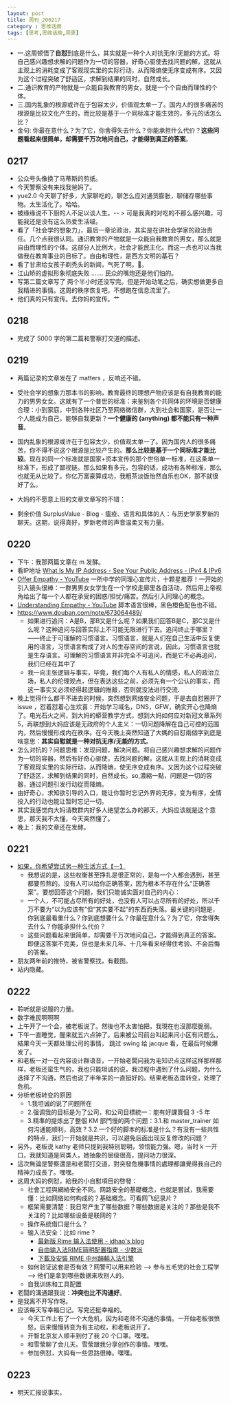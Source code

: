 ```yaml
---
layout: post
title: 周刊_200217
category : 思维话痨
tags: [思考,思维话痨,周更]
---
```


- 一.这周顿悟了**自怼**到底是什么，其实就是一种个人对抗无序/无能的方式。将自己感兴趣想求解的问题作为一切的容器，好奇心驱使去找问题的解，这就从主观上的消耗变成了客观现实里的实际行动，从而降熵使无序变成有序。又因为这个过程突破了舒适区，求解到结果的同时，自然成长。
- 二.通识教育的产物就是一众能自我教育的男女，就是一个个自由而理性的个体。
- 三.国内乱象的根源或许在于包容太少，价值观太单一了。国内人的很多痛苦的根源是比较文化产生的，而比较是基于一个同标准才能生效的，多元的话怎么比？
- 金句: 你最在意什么？为了它，你舍得失去什么？你能承担什么代价？**这些问题看起来很简单，却需要千万次地问自己，才能得到真正的答案**。

## 0217
  - 公众号头像换了马蒂斯的剪纸。
  - 今天警察没有来找我爸妈了。
  - yue2.0 今天聊了好多，大家聊吃的，聊怎么应对通货膨胀，聊储存哪些事物。太生活化了。哈哈。
  - 被缘缘说不下厨的人不足以谈人生。-- > 可是我真的对吃的不那么感兴趣，可能我还是没有这么热爱生活啵。
  - 看了「社会学的想象力」，最后一章论政治，其实是在讲社会学家的政治责任。几个点我很认同。通识教育的产物就是一众能自我教育的男女，那么就是自由而理性的个体。这部分人比例大，社会才能民主化。而这一点也可以当我做我在教育事业的目标了。自由和理性，是西方文明的基石？
  - 看了甘肃给女孩子剃秃头的新闻，气死了啊。😤。
  - 江山矫的虚拟形象彻底失败 ....... 民众的嘴炮还是他们怕的。
  - 写第二篇文章写了 两个半小时还没写完。但是开始动笔之后，确实想做更多自我精进的事情。这周的秩序恢复吧，不想跑在信息流里了。
  - 他们真的只有宣传。去你妈的宣传。艹
  
## 0218
  - 完成了 5000 字的第二篇和警察打交道的描述。
  
## 0219
  - 两篇记录的文章发在了 matters ，反响还不错。
  - 受社会学的想象力那本书的影响，教育最终的理想产物应该是有自我教育的能力的男男女女。这就有了一个普世的标准：来鉴别各个共同体的环境是否健康合理：小到家庭，中到各种社区乃至网络微信群，大到社会和国家，是否让一个人能成为自己，能够自我更新？**一个健康的 (anything) 都不能只有一种声音**。
  - 国内乱象的根源或许在于包容太少，价值观太单一了。因为国内人的很多痛苦，你不得不说这个根源是比较产生的。**那么比较是基于一个同标准才能比较**。现在的同一个标准就是国家+资本宣传的那个世俗单一标准，在这条单一标准下，形成了鄙视链。那么如果有多元，包容的话，成功有各种标准，那么也就无从比较了。你亿万富豪算成功，我粗茶淡饭怡然自乐也OK，那不就很好了么。 
  - 大妈的不愿意上班的文章文章写的不错：

  - 剩余价值 SurplusValue - Blog - 瘟疫、语言和具体的人：与历史学家罗新的聊天。这期，说得真好，罗新老师的声音温柔又有力量。
  
## 0220
  - 下午：我那两篇文章在 m 发酵。
  - 看IP地址 [What Is My IP Address - See Your Public Address - IPv4 & IPv6](https://whatismyipaddress.com/)
  - [Offer Empathy - YouTube](https://www.youtube.com/watch?v=fFqIZP4Yb64) 一所中学的同理心宣传片，十颗星推荐！一开始的引入镜头很棒：一群男男女女学生在一个学校走廊里各自活动，然后用上帝视角给出了每一个人都在承受的困惑/担忧/痛苦。然后引入同理心的概念。
  - [Understanding Empathy - YouTube](https://www.youtube.com/watch?v=vAJ6jDoePyY) 脚本语言很棒，黑色橙色配色也不错。
  - https://www.douban.com/note/673064489/
    - 如果进行追问：A是B，那B又是什么呢？如果我们回答B是C，那C又是什么呢？这种追问与回答实际上不可能无限进行下去。追问终止于哪里？——终止于可理解的习惯语言。习惯语言，就是人们在自己生活中反复使用的语言，习惯语言构成了对人的生存空间的言说，因此，习惯语言也就是生存语言。可理解的习惯语言并非完全不可追问，而是它不必再追问，我们已经在其中了
    - 我一向主张逻辑与事实，毕竟，我们每个人有私人的情感，私人的政治立场，私人的伦理观点，但在表达这些之前，必须先有一个公认的事实，而这一事实又必须经得起逻辑的推敲，否则就没法进行交流.
  - 晚上觉得什么都干不进去的时候，突然想到网络安全问题，于是去自怼圈开了 issue ，怼着怼着心生欢喜：开始学习域名，DNS，GFW，确实开心也降熵了。电光石火之间，到大妈的蟒营教学方式，想到大妈如何应对新冠文章系列5，再联想到大妈应该是无政府的个人主义：一切问题降解在自己可控的范围内，然后慢慢形成内在秩序。在今天晚上突然知道了大媽的自怼兩個字到底是啥意思：**其实自懟就是一种对抗无序/无能的方式**。
  - 怎么对抗的？问题思维：发现问题，解决问题。将自己感兴趣想求解的问题作为一切的容器，然后有好奇心驱使，去找问题的解，这就从主观上的消耗变成了客观现实里的实际行动，从而降熵，使无序变成有序。又因为这个过程突破了舒适区，求解到结果的同时，自然成长。so,濃縮一點，问题是一切的容器，通过问题引发行动從而降熵。 
  - 由好奇心，求知欲引导的入口，能让你暂时忘记外界的无序，变为有序，全情投入的行动也能让暂时忘记一切。
  - 其实我感觉向大妈请教群内好多人绝望怎么办的那天，大妈应该就是这个意思，那天我不太懂，今天突然懂了。
  - 晚上：我的文章还在发酵。
  
## 0221
  - [如果，你希望尝试另一种生活方式【一】](https://mp.weixin.qq.com/s/VV-azGIh64QZsYerABBXPg) 
    - 我想说的是，这些权衡甚至挣扎是很正常的，是每一个人都会遇到，甚至都要煎熬的。没有人可以给你正确答案，因为根本不存在什么“正确答案”。要想回答这个问题，我们只能诚实面对自己的内心：
    - 一个人，不可能占尽所有的好处，也没有人可以占尽所有的好处，所以千万不要为“以为应该有”但“其实要不起”的东西而失落。最关键的问题是，你到底最看重什么？你到底想要什么？你最在意什么？为了它，你舍得失去什么？你能承担什么代价？
    - 这些问题看起来很简单，却需要千万次地问自己，才能得到真正的答案。即便这答案不完美，但也是未来几年、十几年看来经得住考验、不会后悔的答案。
  - 朋友两年前的推特，被省警察找，有截图。
  - 站内隐藏。
  
## 0222
  - 聆听就是说服的力量。
  - 数字难民啊啊啊
  - 上午开了一个会，被老板说了。然後也不太害怕把，我現在也沒那麼脆弱。
  - 下午一直睡觉，醒来就五六点钟了。后来被公司前台叫起来问小区有问题么，結果今天一天都处理公司的事情， 跳过 swing 给 jacque 看，在最后时候爆发了。
  - 和老板一对一在内容设计群语音，一开始老闆问我为毛知识点这样这样那样那样，老板还蛮生气的，我也只能坦诚的说，我过程中遇到了什么问题，为什么选择了不沟通，然后也说了半年呆的一直挺好的。结果老板态度转变，处理了危机。
  - 分析老板转变的原因 
     - 1.我坦诚的说了问题所在 
     - 2.强调我的目标是为了公司，和公司目標統一：能有好課賣個 3 -5 年 
     - 3.精準的提炼出了整個 KM 部門慢的两个问题：3.1.和 master_trainer 如何沟通能顺利，高效 ? 3.2.一个好的脚本的标准是什么？有没有一些共性的特点，我们一开始就是共识，可以避免后面出现反复修改的问题？
  - 另外，老板说 kathy 老师只提到我特别聪明，领悟能力强。嗯，当时 k 一开口，我就知道是同类人，她抽象的层级很高，提问功力很深。
  - 這次無論是警察還是和老闆打交道，對突發危機事情的處理都讓覺得我自己的精神力成長了。嘿嘿。
  - 这周大妈的例怼，給我的小自懟項目的啓發：
    - 社會工程與網絡安全不同。网路安全的基礎概念，也就是嘗試，我需要懂：比如网络如何构成的？基础概念。可看网飞纪录片？
    - 框架需要清楚：我日常产生了哪些数据？哪些数据是关注的？那些是我不关注的？比如哪些设备是联网的？
    - 操作系统借口是什么？
    - 输入法安全：比如 rime ?
      - [最新版 Rime 输入法使用 - jdhao's blog](https://jdhao.github.io/2019/02/18/rime_configuration_intro/)
      - [自由输入法RIME简明配置指南 - 少数派](https://sspai.com/post/55699)
      - [下載及安裝 RIME 中州韻輸入法引擎](https://rime.im/download/)
    - 如何验证这套是否有效？网警可以用来检验 --> 参与五毛党的社会工程学 --> 他们是拿到哪些数据来攻别人的。
    - 自我训练和工具配置
  - 老闆的溝通跟我说：**冲突也比不沟通好**。
  - 是我离不开写作呀。
  - 应该每天写幸福日记。写完还挺幸福的。
    - 今天工作上有了一个大危机，因为和老师不沟通的事情。一开始老板很愤怒，后来慢慢转变为有主动权，和老板说开了。
    - 开智北京友人顺丰到付了我 20 个口罩。嘿嘿。
    - 和雪莹聊了会儿天。雪莹跟我分享创作的事情。嘿嘿。
    - 参加例怼，大妈有一些思路很棒。嘿嘿。
    
## 0223
  - 明天汇报说事实。
